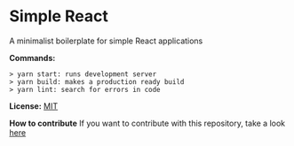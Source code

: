 # Simple React

A minimalist boilerplate for simple React applications

**Commands:**

```
> yarn start: runs development server
> yarn build: makes a production ready build
> yarn lint: search for errors in code
```

**License:** [MIT](LICENSE)

**How to contribute**
If you want to contribute with this repository, take a look [here](CONTRIBUTING.md)
